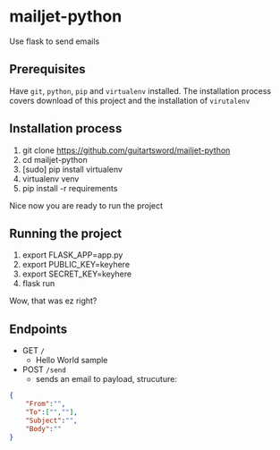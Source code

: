 # mailjet-python
Use flask to send emails

## Prerequisites
Have `git`, `python`, `pip` and `virtualenv` installed. The installation process
covers download of this project and the installation of `virutalenv`

## Installation process

1. git clone https://github.com/guitartsword/mailjet-python
2. cd mailjet-python
3. [sudo] pip install virtualenv
4. virtualenv venv
5. pip install -r requirements

Nice now you are ready to run the project

## Running the project

1. export FLASK_APP=app.py
2. export PUBLIC_KEY=keyhere
3. export SECRET_KEY=keyhere
4. flask run

Wow, that was ez right?

## Endpoints

- GET `/`
  - Hello World sample
- POST `/send`
  - sends an email to payload, strucuture:
```json
{
    "From":"",
    "To":["",""],
    "Subject":"",
    "Body":""
}
```

